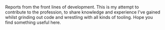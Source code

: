 Reports from the front lines of development.  This is my attempt to contribute to the profession, to share knowledge and experience I've gained whilst grinding out code and wrestling with all kinds of tooling.  Hope you find something useful here.